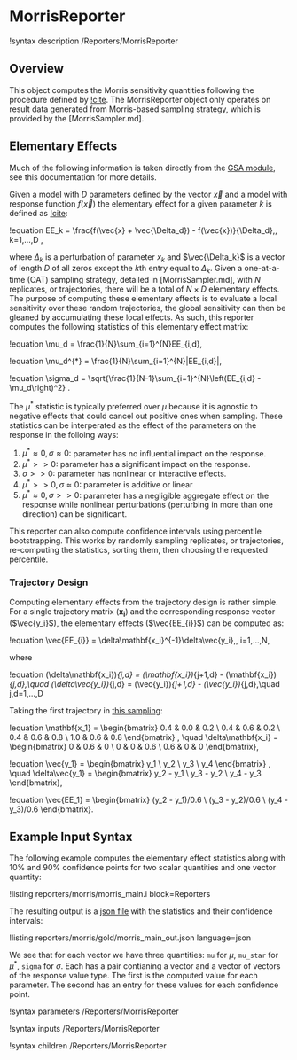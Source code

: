 # MorrisReporter

!syntax description /Reporters/MorrisReporter

## Overview

This object computes the Morris sensitivity quantities following the procedure defined by
[!cite](saltelli2008global). The MorrisReporter object only operates on result data
generated from Morris-based sampling strategy, which is provided by the [MorrisSampler.md].

## Elementary Effects

Much of the following information is taken directly from the [GSA module](https://gsa-module.readthedocs.io/en/stable/implementation/morris_screening_method.html), see this documentation for more details.

Given a model with $D$ parameters defined by the vector $\vec{x}$ and a model with response function $f(\vec{x})$ the elementary effect for a given parameter $k$ is defined as [!cite](morris1991factorial):

!equation
EE_k = \frac{f(\vec{x} + \vec{\Delta_d}) - f(\vec{x})}{\Delta_d}\,, k=1,...,D ,

where $\Delta_k$ is a perturbation of parameter $x_k$ and $\vec{\Delta_k}$ is a vector of length $D$ of all zeros except the $k$th entry equal to $\Delta_k$. Given a one-at-a-time (OAT) sampling strategy, detailed in [MorrisSampler.md], with $N$ replicates, or trajectories, there will be a total of $N\times D$ elementary effects. The purpose of computing these elementary effects is to evaluate a local sensitivity over these random trajectories, the global sensitivity can then be gleaned by accumulating these local effects. As such, this reporter computes the following statistics of this elementary effect matrix:

!equation
\mu_d = \frac{1}{N}\sum_{i=1}^{N}EE_{i,d},

!equation
\mu_d^{*} = \frac{1}{N}\sum_{i=1}^{N}|EE_{i,d}|,

!equation
\sigma_d = \sqrt{\frac{1}{N-1}\sum_{i=1}^{N}\left(EE_{i,d} - \mu_d\right)^2} .

The $\mu^{*}$ statistic is typically preferred over $\mu$ because it is agnostic to negative effects that could cancel out positive ones when sampling. These statistics can be interperated as the effect of the parameters on the response in the folloing ways:

1. $\mu^{*} \approx 0, \sigma \approx 0$: parameter has no influential impact on the response.
1. $\mu^{*} >> 0$: parameter has a significant impact on the response.
1. $\sigma >> 0$: parameter has nonlinear or interactive effects.
1. $\mu^{*} >> 0, \sigma \approx 0$: parameter is additive or linear
1. $\mu^{*} \approx 0, \sigma >> 0$: parameter has a negligible aggregate effect on the response while nonlinear perturbations (perturbing in more than one direction) can be significant.

This reporter can also compute confidence intervals using percentile bootstrapping. This works by randomly sampling replicates, or trajectories, re-computing the statistics, sorting them, then choosing the requested percentile.

### Trajectory Design

Computing elementary effects from the trajectory design is rather simple. For a single trajectory matrix ($\mathbf{x_{i}}$) and the corresponding response vector ($\vec{y_i}$), the elementary effects ($\vec{EE_{i}}$) can be computed as:

!equation
\vec{EE_{i}} = \delta\mathbf{x_i}^{-1}\delta\vec{y_i}\,, i=1,...,N,

where

!equation
(\delta\mathbf{x_i})_{j,d} = (\mathbf{x_i})_{j+1,d} - (\mathbf{x_i})_{j,d},\quad  (\delta\vec{y_i})_{j,d} = (\vec{y_i})_{j+1,d} - (\vec{y_i})_{j,d},\quad j,d=1,...,D

Taking the first trajectory in [this sampling](test/tests/samplers/morris/gold/morris_out_data_0000.csv):

!equation
\mathbf{x_1} = \begin{bmatrix}
0.4 & 0.0 & 0.2 \\
0.4 & 0.6 & 0.2 \\
0.4 & 0.6 & 0.8 \\
1.0 & 0.6 & 0.8
\end{bmatrix} , \quad
\delta\mathbf{x_i} = \begin{bmatrix}
0 & 0.6 & 0 \\
0 & 0 & 0.6 \\
0.6 & 0 & 0
\end{bmatrix},

!equation
\vec{y_1} = \begin{bmatrix}
y_1 \\
y_2 \\
y_3 \\
y_4
\end{bmatrix} , \quad
\delta\vec{y_1} = \begin{bmatrix}
y_2 - y_1 \\
y_3 - y_2 \\
y_4 - y_3
\end{bmatrix},

!equation
\vec{EE_1} = \begin{bmatrix}
(y_2 - y_1)/0.6 \\
(y_3 - y_2)/0.6 \\
(y_4 - y_3)/0.6
\end{bmatrix}.

## Example Input Syntax

The following example computes the elementary effect statistics along with 10% and 90% confidence points for two scalar quantities and one vector quantity:

!listing reporters/morris/morris_main.i block=Reporters

The resulting output is a [json file](JSONOutput.md) with the statistics and their confidence intervals:

!listing reporters/morris/gold/morris_main_out.json language=json

We see that for each vector we have three quantities: `mu` for $\mu$, `mu_star` for $\mu^{*}$, `sigma` for $\sigma$. Each has a pair contianing a vector and a vector of vectors of the response value type. The first is the computed value for each parameter. The second has an entry for these values for each confidence point.

!syntax parameters /Reporters/MorrisReporter

!syntax inputs /Reporters/MorrisReporter

!syntax children /Reporters/MorrisReporter
